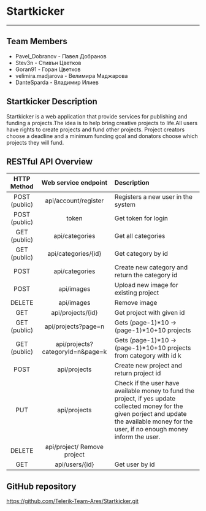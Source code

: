 # Startkicker
---

## Team Members
* Pavel_Dobranov - Павел Добранов
* Stev3n - Стивън Цветков
* Goran91 - Горан Цветков
* velimira.madjarova - Велимира Маджарова
* DanteSparda - Владимир Илиев

## Startkicker Description
Startkicker is a web application that provide services for publishing and funding a projects.The idea is to help bring creative projects to life.All users have rights to create projects and fund other projects. Project creators choose a deadline and a minimum funding goal and donators choose which projects they will fund.

## RESTful API Overview
| HTTP Method | Web service endpoint | Description |
|:----------:|:-----------:|:-------------|
|POST (public) | api/account/register | Registers a new user in the system |
|POST (public) | token | Get token for login|
|GET (public)|api/categories|Get all categories|
|GET (public)|api/categories/{id}|Get category by id|
|POST|api/categories|Create new category and return the category id|
|POST|api/images|Upload new image for existing project|
|DELETE|api/images|Remove image| 
|GET|api/projects/{id}| Get project with given id|
|GET (public)|api/projects?page=n|  Gets (page-1)*10 -> (page-1)*10+10 projects|
|GET (public)|api/projects?categoryId=n&page=k| Gets (page-1)*10 -> (page-1)*10+10 projects from category with id k|
|POST|api/projects| Create new project and return project id|
|PUT|api/projects| Check if the user have available money to fund the project, if yes update collected money for the given porject and update the available money for the user, if no enough money inform the user.|
|DELETE|api/project/ Remove project|
|GET|api/users/{id}| Get user by id|

## GitHub repository
https://github.com/Telerik-Team-Ares/Startkicker.git
